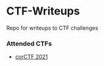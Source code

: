 # CTF-Writeups
Repo for writeups to CTF challenges

### Attended CTFs
* [corCTF 2021](https://bf-s.github.io/CTF-Writeups/corCTF-2021)
